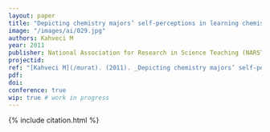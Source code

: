 ```yaml
---
layout: paper
title: "Depicting chemistry majors’ self-perceptions in learning chemistry"
image: "/images/ai/029.jpg"
authors: Kahveci M
year: 2011
publisher: National Association for Research in Science Teaching (NARST)
projectid:
ref: "[Kahveci M](/murat). (2011). _Depicting chemistry majors’ self-perceptions in learning chemistry_. Paper presented at the National Association for Research in Science Teaching (NARST). Orlando, FL, USA. April 3 - 6, 2011."
pdf:
doi:
conference: true
wip: true # work in progress 
---
```


{% include citation.html %}